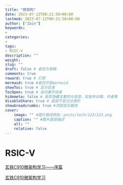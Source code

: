 ```yaml
---
title: "微架构"
date: 2023-07-12T00:21:58+08:00
lastmod: 2023-07-12T00:21:58+08:00
author: ["Zain"]
keywords: 
- 
categories: 
- 
tags: 
- RSIC-V
description: ""
weight:
slug: ""
draft: false # 是否为草稿
comments: true
reward: true # 打赏
mermaid: true #是否开启mermaid
showToc: true # 显示目录
TocOpen: true # 自动展开目录
hidemeta: false # 是否隐藏文章的元信息，如发布日期、作者等
disableShare: true # 底部不显示分享栏
showbreadcrumbs: true #顶部显示路径
cover:
    image: "" #图片路径例如：posts/tech/123/123.png
    caption: "" #图片底部描述
    alt: ""
    relative: false
---
```


# RSIC-V

[玄铁C910微架构学习——序篇](https://zhuanlan.zhihu.com/p/456409077)

[玄铁C910微架构学习](https://www.zhihu.com/search?type=content&q=%E7%8E%84%E9%93%81C910%E5%BE%AE%E6%9E%B6%E6%9E%84%E5%AD%A6%E4%B9%A0)

